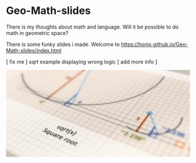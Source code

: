 # Geo-Math-slides

There is my thoughts about math and language. Will it be possible to do math in geometric space?

There is some funky slides i made. Welcome to https://honix.github.io/Geo-Math-slides/index.html

[ fix me ] sqrt example displaying wrong logic
[ add more info ]

![GitHub Logo](/head-img.png)
